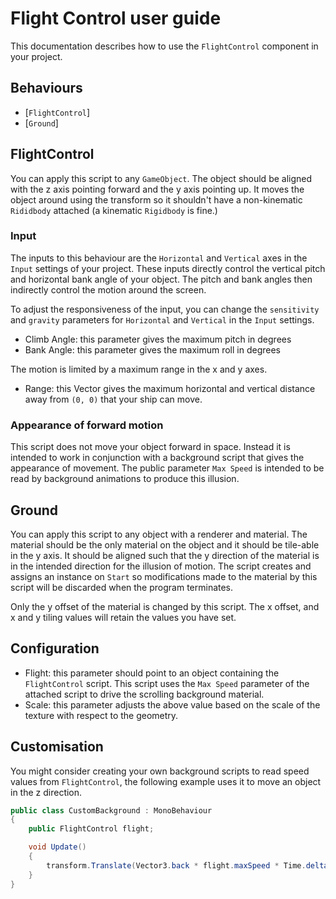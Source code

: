 # Flight Control user guide

This documentation describes how to use the `FlightControl` component in your project.

## Behaviours

- [`FlightControl`]
- [`Ground`]

## FlightControl

You can apply this script to any `GameObject`. The object should be aligned with the z axis pointing forward and the y axis pointing up. It moves the object around using the transform so it shouldn't have a non-kinematic `Rididbody` attached (a kinematic `Rigidbody` is fine.)

### Input

The inputs to this behaviour are the `Horizontal` and `Vertical` axes in the `Input` settings of your project. These inputs directly control the vertical pitch and horizontal bank angle of your object. The pitch and bank angles then indirectly control the motion around the screen.

To adjust the responsiveness of the input, you can change the `sensitivity` and `gravity` parameters for `Horizontal` and `Vertical` in the `Input` settings.

- Climb Angle: this parameter gives the maximum pitch in degrees
- Bank Angle: this parameter gives the maximum roll in degrees

The motion is limited by a maximum range in the x and y axes.

- Range: this Vector gives the maximum horizontal and vertical distance away from `(0, 0)` that your ship can move.

### Appearance of forward motion

This script does not move your object forward in space. Instead it is intended to work in conjunction with a background script that gives the appearance of movement. The public parameter `Max Speed` is intended to be read by background animations to produce this illusion.

## Ground

You can apply this script to any object with a renderer and material. The material should be the only material on the object and it should be tile-able in the y axis. It should be aligned such that the y direction of the material is in the intended direction for the illusion of motion. The script creates and assigns an instance on `Start` so modifications made to the material by this script will be discarded when the program terminates.

Only the y offset of the material is changed by this script. The x offset, and x and y tiling values will retain the values you have set.

## Configuration

- Flight: this parameter should point to an object containing the `FlightControl` script. This script uses the `Max Speed` parameter of the attached script to drive the scrolling background material.
- Scale: this parameter adjusts the above value based on the scale of the texture with respect to the geometry.

## Customisation

You might consider creating your own background scripts to read speed values from `FlightControl`, the following example uses it to move an object in the z direction.

```csharp
public class CustomBackground : MonoBehaviour
{
    public FlightControl flight;

    void Update()
    {
        transform.Translate(Vector3.back * flight.maxSpeed * Time.deltaTime);
    }
}
```
